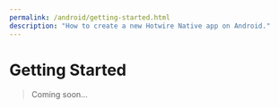 ```yaml
---
permalink: /android/getting-started.html
description: "How to create a new Hotwire Native app on Android."
---
```


# Getting Started

> Coming soon...
